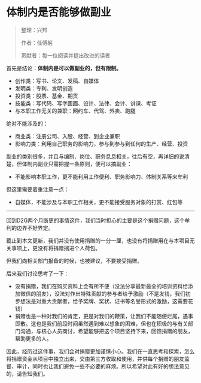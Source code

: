 # 体制内是否能够做副业

> 整理：兴邦
>
> 作者：任傅躬
>
> 贡献者：每一位阅读并提出改进的读者

首先是结论：**体制内是可以做副业的，但有限制。**

* 创作类：写书、论文、发稿、自媒体
* 发明类：专利、发明创造
* 投资类：股票、基金、期货
* 技能类：写代码、写字画画、设计、法律、会计、讲课、考证
* 与本职工作无关的兼职：网约车、代驾、外卖、跑腿

绝对不能涉及的：

* 商业类：注册公司、入股、经营、到企业兼职
* 影响力类：利用自己职务的影响力，参与到参与到任何的生产、经营、投资

副业的类别很多，并且与编制、岗位、职务息息相关，往后有空，再详细的说清楚，但体制内副业只需把握一条原则，便可以搞副业：

* 不能影响本职工作，更不能利用工作便利、职务影响力、体制关系等来牟利

但这里需要着重注意一点：

* 自媒体，不能涉及与本职工作相关，更不能接受服务对象的打赏、红包等

---

回到D2G两个月断更的事情这件，我们当时担心的主要是这个捐赠问题，这个牟利的边界不好界定。

截止到本文更新，我们并没有使用捐赠的一分一厘，也没有将捐赠用在与本项目无关事项上，更没有将捐赠揣进个人荷包。

但我们向相关部门报备的时候，也被建议，不要接受捐赠。

后来我们讨论思考了一下：

* 没有捐赠，我们在购买资料上会有所不便（没法分享最新最全的培训资料给添加微信的朋友），没法对作出特殊贡献的参与者给予激励（不是发钱，我们初步想法是对重大贡献者，给予奖牌、奖状、证书等名誉形式的激励，这需要花钱）
* 捐赠也是一种对我们的肯定，更是对我们的鞭策，让我们不能随便烂尾，遇事即散。这也是我们前段时间虽然遇到难以想象的困难，但也在积极的与有关部门沟通，与核心人员商讨，希望能够把这个项目坚持下来，回馈捐赠的朋友，帮助更多的人。

因此，经历过这件事，我们会对捐赠更加谨慎小心。我们在一直思考和探索，怎么将捐赠资金从项目中独立出来，交由第三方收取和使用，并供每个捐赠的朋友监督、审计，同时也让我们避免一些不必要的麻烦。所以希望对此有好的想法意见的，请告知我们。